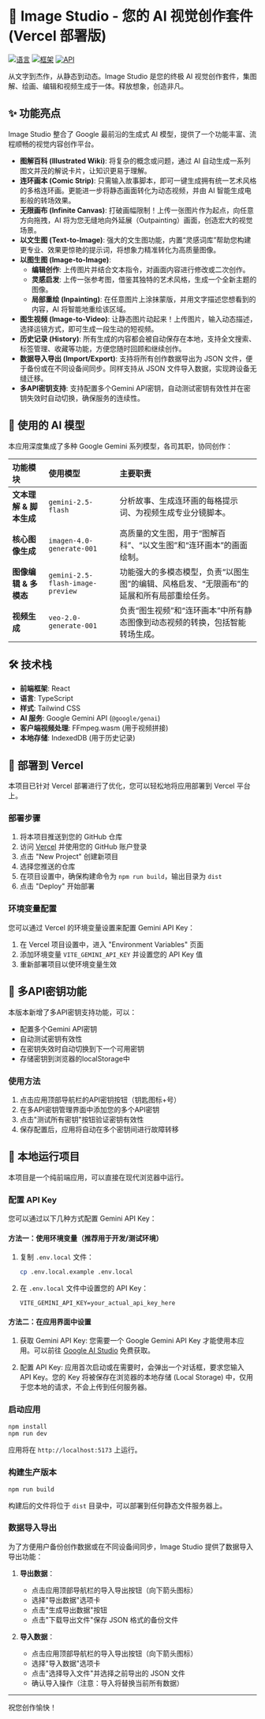 # 🎨 Image Studio - 您的 AI 视觉创作套件 (Vercel 部署版)

[![语言](https://img.shields.io/badge/language-TypeScript-blue.svg)](https://www.typescriptlang.org/)
[![框架](https://img.shields.io/badge/framework-React-cyan.svg)](https://reactjs.org/)
[![API](https://img.shields.io/badge/API-Gemini-purple.svg)](https://ai.google.dev/)

从文字到杰作，从静态到动态。Image Studio 是您的终极 AI 视觉创作套件，集图解、绘画、编辑和视频生成于一体。释放想象，创造非凡。

## ✨ 功能亮点

Image Studio 整合了 Google 最前沿的生成式 AI 模型，提供了一个功能丰富、流程顺畅的视觉内容创作平台。

-   **图解百科 (Illustrated Wiki)**: 将复杂的概念或问题，通过 AI 自动生成一系列图文并茂的解说卡片，让知识更易于理解。
-   **连环画本 (Comic Strip)**: 只需输入故事脚本，即可一键生成拥有统一艺术风格的多格连环画。更能进一步将静态画面转化为动态视频，并由 AI 智能生成电影般的转场效果。
-   **无限画布 (Infinite Canvas)**: 打破画幅限制！上传一张图片作为起点，向任意方向拖拽，AI 将为您无缝地向外延展（Outpainting）画面，创造宏大的视觉场景。
-   **以文生图 (Text-to-Image)**: 强大的文生图功能，内置“灵感词库”帮助您构建更专业、效果更惊艳的提示词，将想象力精准转化为高质量图像。
-   **以图生图 (Image-to-Image)**:
    -   **编辑创作**: 上传图片并结合文本指令，对画面内容进行修改或二次创作。
    -   **灵感启发**: 上传一张参考图，借鉴其独特的艺术风格，生成一个全新主题的图像。
    -   **局部重绘 (Inpainting)**: 在任意图片上涂抹蒙版，并用文字描述您想看到的内容，AI 将智能地重绘该区域。
-   **图生视频 (Image-to-Video)**: 让静态图片动起来！上传图片，输入动态描述，选择运镜方式，即可生成一段生动的短视频。
-   **历史记录 (History)**: 所有生成的内容都会被自动保存在本地，支持全文搜索、标签管理、收藏等功能，方便您随时回顾和继续创作。
-   **数据导入导出 (Import/Export)**: 支持将所有创作数据导出为 JSON 文件，便于备份或在不同设备间同步。同样支持从 JSON 文件导入数据，实现跨设备无缝迁移。
-   **多API密钥支持**: 支持配置多个Gemini API密钥，自动测试密钥有效性并在密钥失效时自动切换，确保服务的连续性。

## 🧠 使用的 AI 模型

本应用深度集成了多种 Google Gemini 系列模型，各司其职，协同创作：

| 功能模块 | 使用模型 | 主要职责 |
| :--- | :--- | :--- |
| **文本理解 & 脚本生成** | `gemini-2.5-flash` | 分析故事、生成连环画的每格提示词、为视频生成专业分镜脚本。 |
| **核心图像生成** | `imagen-4.0-generate-001` | 高质量的文生图，用于“图解百科”、“以文生图”和“连环画本”的画面绘制。 |
| **图像编辑 & 多模态** | `gemini-2.5-flash-image-preview` | 功能强大的多模态模型，负责“以图生图”的编辑、风格启发、“无限画布”的延展和所有局部重绘任务。 |
| **视频生成** | `veo-2.0-generate-001` | 负责“图生视频”和“连环画本”中所有静态图像到动态视频的转换，包括智能转场生成。 |

## 🛠️ 技术栈

-   **前端框架**: React
-   **语言**: TypeScript
-   **样式**: Tailwind CSS
-   **AI 服务**: Google Gemini API (`@google/genai`)
-   **客户端视频处理**: FFmpeg.wasm (用于视频拼接)
-   **本地存储**: IndexedDB (用于历史记录)

## 🚀 部署到 Vercel

本项目已针对 Vercel 部署进行了优化，您可以轻松地将应用部署到 Vercel 平台上。

### 部署步骤

1. 将本项目推送到您的 GitHub 仓库
2. 访问 [Vercel](https://vercel.com/) 并使用您的 GitHub 账户登录
3. 点击 "New Project" 创建新项目
4. 选择您推送的仓库
5. 在项目设置中，确保构建命令为 `npm run build`，输出目录为 `dist`
6. 点击 "Deploy" 开始部署

### 环境变量配置

您可以通过 Vercel 的环境变量设置来配置 Gemini API Key：

1. 在 Vercel 项目设置中，进入 "Environment Variables" 页面
2. 添加环境变量 `VITE_GEMINI_API_KEY` 并设置您的 API Key 值
3. 重新部署项目以使环境变量生效

## 🎯 多API密钥功能

本版本新增了多API密钥支持功能，可以：

- 配置多个Gemini API密钥
- 自动测试密钥有效性
- 在密钥失效时自动切换到下一个可用密钥
- 存储密钥到浏览器的localStorage中

### 使用方法

1. 点击应用顶部导航栏的API密钥按钮（钥匙图标+号）
2. 在多API密钥管理界面中添加您的多个API密钥
3. 点击"测试所有密钥"按钮验证密钥有效性
4. 保存配置后，应用将自动在多个密钥间进行故障转移

## 🚀 本地运行项目

本项目是一个纯前端应用，可以直接在现代浏览器中运行。

### 配置 API Key

您可以通过以下几种方式配置 Gemini API Key：

#### 方法一：使用环境变量（推荐用于开发/测试环境）

1. 复制 `.env.local` 文件：
   ```bash
   cp .env.local.example .env.local
   ```

2. 在 `.env.local` 文件中设置您的 API Key：
   ```
   VITE_GEMINI_API_KEY=your_actual_api_key_here
   ```

#### 方法二：在应用界面中设置

1. 获取 Gemini API Key:
   您需要一个 Google Gemini API Key 才能使用本应用。可以前往 [Google AI Studio](https://aistudio.google.com/app/apikey) 免费获取。

2. 配置 API Key:
   应用首次启动或在需要时，会弹出一个对话框，要求您输入 API Key。您的 Key 将被保存在浏览器的本地存储 (Local Storage) 中，仅用于您本地的请求，不会上传到任何服务器。

### 启动应用

```bash
npm install
npm run dev
```

应用将在 `http://localhost:5173` 上运行。

### 构建生产版本

```bash
npm run build
```

构建后的文件将位于 `dist` 目录中，可以部署到任何静态文件服务器上。

### 数据导入导出

为了方便用户备份创作数据或在不同设备间同步，Image Studio 提供了数据导入导出功能：

1. **导出数据**：
   - 点击应用顶部导航栏的导入导出按钮（向下箭头图标）
   - 选择"导出数据"选项卡
   - 点击"生成导出数据"按钮
   - 点击"下载导出文件"保存 JSON 格式的备份文件

2. **导入数据**：
   - 点击应用顶部导航栏的导入导出按钮（向下箭头图标）
   - 选择"导入数据"选项卡
   - 点击"选择导入文件"并选择之前导出的 JSON 文件
   - 确认导入操作（注意：导入将替换当前所有数据）

---

祝您创作愉快！
